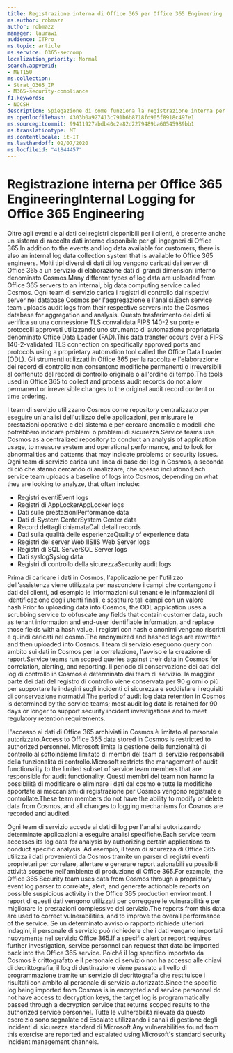 ```yaml
---
title: Registrazione interna di Office 365 per Office 365 Engineering
ms.author: robmazz
author: robmazz
manager: laurawi
audience: ITPro
ms.topic: article
ms.service: O365-seccomp
localization_priority: Normal
search.appverid:
- MET150
ms.collection:
- Strat_O365_IP
- M365-security-compliance
f1.keywords:
- NOCSH
description: Spiegazione di come funziona la registrazione interna per i team di ingegneri di Office 365.
ms.openlocfilehash: 4303b0a927413c791b6b8718fd905f8918c497e1
ms.sourcegitcommit: 99411927abdb40c2e82d2279489ba60545989bb1
ms.translationtype: MT
ms.contentlocale: it-IT
ms.lasthandoff: 02/07/2020
ms.locfileid: "41844457"
---
```

# <a name="internal-logging-for-office-365-engineering"></a><span data-ttu-id="2c31c-103">Registrazione interna per Office 365 Engineering</span><span class="sxs-lookup"><span data-stu-id="2c31c-103">Internal Logging for Office 365 Engineering</span></span>

<span data-ttu-id="2c31c-104">Oltre agli eventi e ai dati dei registri disponibili per i clienti, è presente anche un sistema di raccolta dati interno disponibile per gli ingegneri di Office 365.</span><span class="sxs-lookup"><span data-stu-id="2c31c-104">In addition to the events and log data available for customers, there is also an internal log data collection system that is available to Office 365 engineers.</span></span> <span data-ttu-id="2c31c-105">Molti tipi diversi di dati di log vengono caricati dai server di Office 365 a un servizio di elaborazione dati di grandi dimensioni interno denominato Cosmos.</span><span class="sxs-lookup"><span data-stu-id="2c31c-105">Many different types of log data are uploaded from Office 365 servers to an internal, big data computing service called Cosmos.</span></span> <span data-ttu-id="2c31c-106">Ogni team di servizio carica i registri di controllo dai rispettivi server nel database Cosmos per l'aggregazione e l'analisi.</span><span class="sxs-lookup"><span data-stu-id="2c31c-106">Each service team uploads audit logs from their respective servers into the Cosmos database for aggregation and analysis.</span></span> <span data-ttu-id="2c31c-107">Questo trasferimento dei dati si verifica su una connessione TLS convalidata FIPS 140-2 su porte e protocolli approvati utilizzando uno strumento di automazione proprietaria denominato Office Data Loader (FAD).</span><span class="sxs-lookup"><span data-stu-id="2c31c-107">This data transfer occurs over a FIPS 140-2-validated TLS connection on specifically approved ports and protocols using a proprietary automation tool called the Office Data Loader (ODL).</span></span> <span data-ttu-id="2c31c-108">Gli strumenti utilizzati in Office 365 per la raccolta e l'elaborazione dei record di controllo non consentono modifiche permanenti o irreversibili al contenuto del record di controllo originale o all'ordine di tempo.</span><span class="sxs-lookup"><span data-stu-id="2c31c-108">The tools used in Office 365 to collect and process audit records do not allow permanent or irreversible changes to the original audit record content or time ordering.</span></span>

<span data-ttu-id="2c31c-109">I team di servizio utilizzano Cosmos come repository centralizzato per eseguire un'analisi dell'utilizzo delle applicazioni, per misurare le prestazioni operative e del sistema e per cercare anomalie e modelli che potrebbero indicare problemi o problemi di sicurezza.</span><span class="sxs-lookup"><span data-stu-id="2c31c-109">Service teams use Cosmos as a centralized repository to conduct an analysis of application usage, to measure system and operational performance, and to look for abnormalities and patterns that may indicate problems or security issues.</span></span> <span data-ttu-id="2c31c-110">Ogni team di servizio carica una linea di base dei log in Cosmos, a seconda di ciò che stanno cercando di analizzare, che spesso includono:</span><span class="sxs-lookup"><span data-stu-id="2c31c-110">Each service team uploads a baseline of logs into Cosmos, depending on what they are looking to analyze, that often include:</span></span>

- <span data-ttu-id="2c31c-111">Registri eventi</span><span class="sxs-lookup"><span data-stu-id="2c31c-111">Event logs</span></span>
- <span data-ttu-id="2c31c-112">Registri di AppLocker</span><span class="sxs-lookup"><span data-stu-id="2c31c-112">AppLocker logs</span></span>
- <span data-ttu-id="2c31c-113">Dati sulle prestazioni</span><span class="sxs-lookup"><span data-stu-id="2c31c-113">Performance data</span></span>
- <span data-ttu-id="2c31c-114">Dati di System Center</span><span class="sxs-lookup"><span data-stu-id="2c31c-114">System Center data</span></span>
- <span data-ttu-id="2c31c-115">Record dettagli chiamata</span><span class="sxs-lookup"><span data-stu-id="2c31c-115">Call detail records</span></span>
- <span data-ttu-id="2c31c-116">Dati sulla qualità delle esperienze</span><span class="sxs-lookup"><span data-stu-id="2c31c-116">Quality of experience data</span></span>
- <span data-ttu-id="2c31c-117">Registri del server Web IIS</span><span class="sxs-lookup"><span data-stu-id="2c31c-117">IIS Web Server logs</span></span>
- <span data-ttu-id="2c31c-118">Registri di SQL Server</span><span class="sxs-lookup"><span data-stu-id="2c31c-118">SQL Server logs</span></span>
- <span data-ttu-id="2c31c-119">Dati syslog</span><span class="sxs-lookup"><span data-stu-id="2c31c-119">Syslog data</span></span>
- <span data-ttu-id="2c31c-120">Registri di controllo della sicurezza</span><span class="sxs-lookup"><span data-stu-id="2c31c-120">Security audit logs</span></span>

<span data-ttu-id="2c31c-121">Prima di caricare i dati in Cosmos, l'applicazione per l'utilizzo dell'assistenza viene utilizzata per nascondere i campi che contengono i dati dei clienti, ad esempio le informazioni sui tenant e le informazioni di identificazione degli utenti finali, e sostituire tali campi con un valore hash.</span><span class="sxs-lookup"><span data-stu-id="2c31c-121">Prior to uploading data into Cosmos, the ODL application uses a scrubbing service to obfuscate any fields that contain customer data, such as tenant information and end-user identifiable information, and replace those fields with a hash value.</span></span> <span data-ttu-id="2c31c-122">I registri con hash e anonimi vengono riscritti e quindi caricati nel cosmo.</span><span class="sxs-lookup"><span data-stu-id="2c31c-122">The anonymized and hashed logs are rewritten and then uploaded into Cosmos.</span></span> <span data-ttu-id="2c31c-123">I team di servizio eseguono query con ambito sui dati in Cosmos per la correlazione, l'avviso e la creazione di report.</span><span class="sxs-lookup"><span data-stu-id="2c31c-123">Service teams run scoped queries against their data in Cosmos for correlation, alerting, and reporting.</span></span> <span data-ttu-id="2c31c-124">Il periodo di conservazione dei dati del log di controllo in Cosmos è determinato dai team di servizio. la maggior parte dei dati del registro di controllo viene conservata per 90 giorni o più per supportare le indagini sugli incidenti di sicurezza e soddisfare i requisiti di conservazione normativi.</span><span class="sxs-lookup"><span data-stu-id="2c31c-124">The period of audit log data retention in Cosmos is determined by the service teams; most audit log data is retained for 90 days or longer to support security incident investigations and to meet regulatory retention requirements.</span></span>

<span data-ttu-id="2c31c-125">L'accesso ai dati di Office 365 archiviati in Cosmos è limitato al personale autorizzato.</span><span class="sxs-lookup"><span data-stu-id="2c31c-125">Access to Office 365 data stored in Cosmos is restricted to authorized personnel.</span></span> <span data-ttu-id="2c31c-126">Microsoft limita la gestione della funzionalità di controllo al sottoinsieme limitato di membri del team di servizio responsabili della funzionalità di controllo.</span><span class="sxs-lookup"><span data-stu-id="2c31c-126">Microsoft restricts the management of audit functionality to the limited subset of service team members that are responsible for audit functionality.</span></span> <span data-ttu-id="2c31c-127">Questi membri del team non hanno la possibilità di modificare o eliminare i dati dal cosmo e tutte le modifiche apportate ai meccanismi di registrazione per Cosmos vengono registrate e controllate.</span><span class="sxs-lookup"><span data-stu-id="2c31c-127">These team members do not have the ability to modify or delete data from Cosmos, and all changes to logging mechanisms for Cosmos are recorded and audited.</span></span>

<span data-ttu-id="2c31c-128">Ogni team di servizio accede ai dati di log per l'analisi autorizzando determinate applicazioni a eseguire analisi specifiche.</span><span class="sxs-lookup"><span data-stu-id="2c31c-128">Each service team accesses its log data for analysis by authorizing certain applications to conduct specific analysis.</span></span> <span data-ttu-id="2c31c-129">Ad esempio, il team di sicurezza di Office 365 utilizza i dati provenienti da Cosmos tramite un parser di registri eventi proprietari per correlare, allertare e generare report azionabili su possibili attività sospette nell'ambiente di produzione di Office 365.</span><span class="sxs-lookup"><span data-stu-id="2c31c-129">For example, the Office 365 Security team uses data from Cosmos through a proprietary event log parser to correlate, alert, and generate actionable reports on possible suspicious activity in the Office 365 production environment.</span></span> <span data-ttu-id="2c31c-130">I report di questi dati vengono utilizzati per correggere le vulnerabilità e per migliorare le prestazioni complessive del servizio.</span><span class="sxs-lookup"><span data-stu-id="2c31c-130">The reports from this data are used to correct vulnerabilities, and to improve the overall performance of the service.</span></span> <span data-ttu-id="2c31c-131">Se un determinato avviso o rapporto richiede ulteriori indagini, il personale di servizio può richiedere che i dati vengano importati nuovamente nel servizio Office 365.</span><span class="sxs-lookup"><span data-stu-id="2c31c-131">If a specific alert or report requires further investigation, service personnel can request that data be imported back into the Office 365 service.</span></span> <span data-ttu-id="2c31c-132">Poiché il log specifico importato da Cosmos è crittografato e il personale di servizio non ha accesso alle chiavi di decrittografia, il log di destinazione viene passato a livello di programmazione tramite un servizio di decrittografia che restituisce i risultati con ambito al personale di servizio autorizzato.</span><span class="sxs-lookup"><span data-stu-id="2c31c-132">Since the specific log being imported from Cosmos is in encrypted and service personnel do not have access to decryption keys, the target log is programmatically passed through a decryption service that returns scoped results to the authorized service personnel.</span></span> <span data-ttu-id="2c31c-133">Tutte le vulnerabilità rilevate da questo esercizio sono segnalate ed Escalate utilizzando i canali di gestione degli incidenti di sicurezza standard di Microsoft.</span><span class="sxs-lookup"><span data-stu-id="2c31c-133">Any vulnerabilities found from this exercise are reported and escalated using Microsoft's standard security incident management channels.</span></span>
